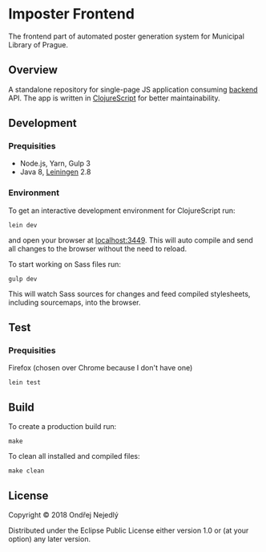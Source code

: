 # Imposter Frontend

The frontend part of automated poster generation system for 
Municipal Library of Prague.

## Overview

A standalone repository for single-page JS application consuming 
[backend](https://github.com/jsmesami/imposter-backend) API. The app is written in 
[ClojureScript](https://clojurescript.org/) for better maintainability.

## Development

### Prequisities

* Node.js, Yarn, Gulp 3
* Java 8, [Leiningen](https://leiningen.org/) 2.8

### Environment

To get an interactive development environment for ClojureScript run:

    lein dev

and open your browser at [localhost:3449](http://localhost:3449/).
This will auto compile and send all changes to the browser without the
need to reload. 

To start working on Sass files run:

    gulp dev

This will watch Sass sources for changes and feed compiled stylesheets, 
including sourcemaps, into the browser.

## Test

### Prequisities

Firefox (chosen over Chrome because I don't have one)

    lein test

## Build

To create a production build run:

    make

To clean all installed and compiled files:

    make clean

## License

Copyright © 2018 Ondřej Nejedlý

Distributed under the Eclipse Public License either version 1.0 or 
(at your option) any later version.

